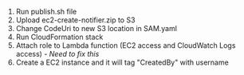 1) Run publish.sh file <br>
2) Upload ec2-create-notifier.zip to S3 <br>
3) Change CodeUri to new S3 location in SAM.yaml <br>
4) Run CloudFormation stack <br>
5) Attach role to Lambda function (EC2 access and CloudWatch Logs access) - *Need to fix this* <br>
6) Create a EC2 instance and it will tag "CreatedBy" with username <br>